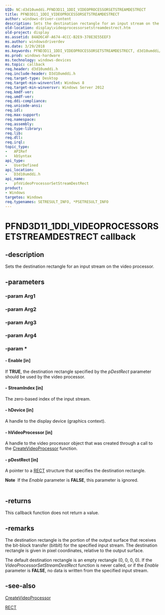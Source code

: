 ```yaml
---
UID: NC:d3d10umddi.PFND3D11_1DDI_VIDEOPROCESSORSETSTREAMDESTRECT
title: PFND3D11_1DDI_VIDEOPROCESSORSETSTREAMDESTRECT
author: windows-driver-content
description: Sets the destination rectangle for an input stream on the video processor.
old-location: display\videoprocessorsetstreamdestrect.htm
old-project: display
ms.assetid: 84AD6C4F-A674-4CCC-B2E9-378E3E55EEF3
ms.author: windowsdriverdev
ms.date: 3/29/2018
ms.keywords: PFND3D11_1DDI_VIDEOPROCESSORSETSTREAMDESTRECT, d3d10umddi/pfnVideoProcessorSetStreamDestRect, display.videoprocessorsetstreamdestrect, pfnVideoProcessorSetStreamDestRect, pfnVideoProcessorSetStreamDestRect callback function [Display Devices]
ms.prod: windows-hardware
ms.technology: windows-devices
ms.topic: callback
req.header: d3d10umddi.h
req.include-header: D3d10umddi.h
req.target-type: Desktop
req.target-min-winverclnt: Windows 8
req.target-min-winversvr: Windows Server 2012
req.kmdf-ver: 
req.umdf-ver: 
req.ddi-compliance: 
req.unicode-ansi: 
req.idl: 
req.max-support: 
req.namespace: 
req.assembly: 
req.type-library: 
req.lib: 
req.dll: 
req.irql: 
topic_type:
-	APIRef
-	kbSyntax
api_type:
-	UserDefined
api_location:
-	D3d10umddi.h
api_name:
-	pfnVideoProcessorSetStreamDestRect
product:
- Windows
targetos: Windows
req.typenames: SETRESULT_INFO, *PSETRESULT_INFO
---
```


# PFND3D11_1DDI_VIDEOPROCESSORSETSTREAMDESTRECT callback


## -description


Sets the destination rectangle for an input stream on the video processor.


## -parameters




### -param Arg1


### -param Arg2


### -param Arg3


### -param Arg4


### -param *








#### - Enable [in]

If <b>TRUE</b>, the destination rectangle specified by the <i>pDestRect</i> parameter should be used by the video processor.




#### - StreamIndex [in]

The zero-based index of the input stream.


#### - hDevice [in]

A handle to the display device (graphics context). 


#### - hVideoProcessor [in]

A handle to the video processor object that was created through a call to the <a href="https://msdn.microsoft.com/68a7c394-4b0f-4446-a54b-5aee6cf8a913">CreateVideoProcessor</a> function. 


#### - pDestRect [in]

A pointer to a <a href="https://msdn.microsoft.com/library/windows/hardware/ff569234">RECT</a> structure that specifies the destination rectangle.

<div class="alert"><b>Note</b>  If the <i>Enable</i> parameter is <b>FALSE</b>, this parameter is ignored.</div>
<div> </div>

## -returns



This callback function does not return a value.




## -remarks



The destination rectangle is the portion of the output surface that receives the bit-block transfer (bitblt) for the specified input stream. The destination rectangle is given in pixel coordinates, relative to the output surface.

The default destination rectangle is an empty rectangle (0, 0, 0, 0). If the <i>VideoProcessorSetStreamDestRect</i> function is never called, or if the <i>Enable</i> parameter is <b>FALSE</b>, no data is written from the specified input stream.




## -see-also




<a href="https://msdn.microsoft.com/68a7c394-4b0f-4446-a54b-5aee6cf8a913">CreateVideoProcessor</a>



<a href="https://msdn.microsoft.com/library/windows/hardware/ff569234">RECT</a>
 

 

